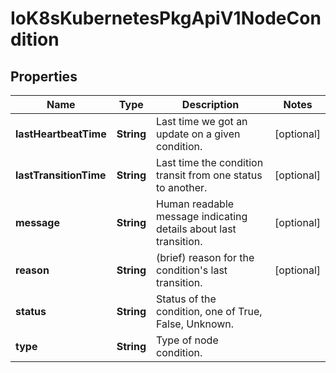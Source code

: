 
# IoK8sKubernetesPkgApiV1NodeCondition

## Properties
Name | Type | Description | Notes
------------ | ------------- | ------------- | -------------
**lastHeartbeatTime** | **String** | Last time we got an update on a given condition. |  [optional]
**lastTransitionTime** | **String** | Last time the condition transit from one status to another. |  [optional]
**message** | **String** | Human readable message indicating details about last transition. |  [optional]
**reason** | **String** | (brief) reason for the condition&#39;s last transition. |  [optional]
**status** | **String** | Status of the condition, one of True, False, Unknown. | 
**type** | **String** | Type of node condition. | 



